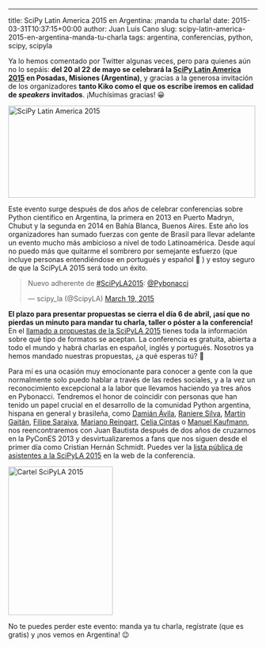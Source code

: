 ---
title: SciPy Latin America 2015 en Argentina: ¡manda tu charla!
date: 2015-03-31T10:37:15+00:00
author: Juan Luis Cano
slug: scipy-latin-america-2015-en-argentina-manda-tu-charla
tags: argentina, conferencias, python, scipy, scipyla

Ya lo hemos comentado por Twitter algunas veces, pero para quienes aún no lo sepáis: **del 20 al 22 de mayo se celebrará la [SciPy Latin America 2015](http://www.scipyla.org/conf/2015/) en Posadas, Misiones (Argentina)**, y gracias a la generosa invitación de los organizadores **tanto Kiko como el que os escribe iremos en calidad de _speakers_ invitados**. ¡Muchísimas gracias! 😀

<img src="http://new.pybonacci.org/images/2015/03/624x233-fondo-blanco.png" alt="SciPy Latin America 2015" width="499" height="186" class="size-full wp-image-3307" srcset="https://pybonacci.org/wp-content/uploads/2015/03/624x233-fondo-blanco.png 499w, https://pybonacci.org/wp-content/uploads/2015/03/624x233-fondo-blanco-300x111.png 300w" sizes="(max-width: 499px) 100vw, 499px" />

Este evento surge después de dos años de celebrar conferencias sobre Python científico en Argentina, la primera en 2013 en Puerto Madryn, Chubut y la segunda en 2014 en Bahía Blanca, Buenos Aires. Este año los organizadores han sumado fuerzas con gente de Brasil para llevar adelante un evento mucho más ambicioso a nivel de todo Latinoamérica. Desde aquí no puedo más que quitarme el sombrero por semejante esfuerzo (que incluye personas entendiéndose en portugués y español 🙂 ) y estoy seguro de que la SciPyLA 2015 será todo un éxito.

<blockquote class="twitter-tweet" width="550">
  <p>
    Nuevo adherente de <a href="https://twitter.com/hashtag/SciPyLA2015?src=hash">#SciPyLA2015</a>: <a href="https://twitter.com/Pybonacci">@Pybonacci</a>
  </p>
  
  <p>
    &mdash; scipy_la (@ScipyLA) <a href="https://twitter.com/ScipyLA/status/578675365742288898">March 19, 2015</a>
  </p>
</blockquote>



**El plazo para presentar propuestas se cierra el día 6 de abril, ¡así que no pierdas un minuto para mandar tu charla, taller o póster a la conferencia!** En el [llamado a propuestas de la SciPyLA 2015](http://conf.scipyla.org/activity/call_for_proposals) tienes toda la información sobre qué tipo de formatos se aceptan. La conferencia es gratuita, abierta a todo el mundo y habrá charlas en español, inglés y portugués. Nosotros ya hemos mandado nuestras propuestas, ¿a qué esperas tú? 🙂

Para mí es una ocasión muy emocionante para conocer a gente con la que normalmente solo puedo hablar a través de las redes sociales, y a la vez un reconocimiento excepcional a la labor que llevamos haciendo ya tres años en Pybonacci. Tendremos el honor de coincidir con personas que han tenido un papel crucial en el desarrollo de la comunidad Python argentina, hispana en general y brasileña, como [Damián Ávila](http://www.damian.oquanta.info/), [Raniere Silva](http://blog.rgaiacs.com/), [Martín Gaitán](http://mgaitan.github.io/), [Filipe Saraiva](http://blog.filipesaraiva.info/), [Mariano Reingart](http://reingart.blogspot.com.es/), [Celia Cintas](https://yetanotherlog.wordpress.com/) o [Manuel Kaufmann](http://elblogdehumitos.com.ar/), nos reencontraremos con Juan Bautista después de dos años de cruzarnos en la PyConES 2013 y desvirtualizaremos a fans que nos siguen desde el primer día como Cristian Hernán Schmidt. Puedes ver la [lista pública de asistentes a la SciPyLA 2015](http://conf.scipyla.org/stats/attendees) en la web de la conferencia.

[<img src="http://new.pybonacci.org/images/2015/03/scipyla2015-211x300.jpg" alt="Cartel SciPyLA 2015" width="211" height="300" class="aligncenter size-medium wp-image-3310" srcset="https://pybonacci.org/wp-content/uploads/2015/03/scipyla2015-211x300.jpg 211w, https://pybonacci.org/wp-content/uploads/2015/03/scipyla2015.jpg 583w" sizes="(max-width: 211px) 100vw, 211px" />](http://new.pybonacci.org/images/2015/03/scipyla2015.jpg)

No te puedes perder este evento: manda ya tu charla, regístrate (que es gratis) y ¡nos vemos en Argentina! 😉
